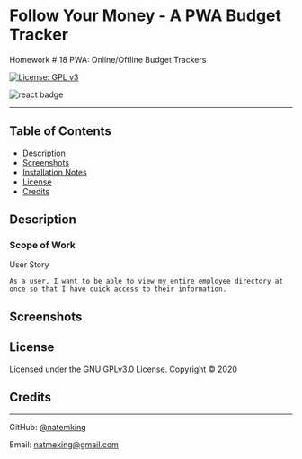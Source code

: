 # Follow Your Money - A PWA Budget Tracker
Homework # 18 PWA: Online/Offline Budget Trackers

<!-- [Offline Budget Tracker Deploy Link](https://follow-yr-money.herokuapp.com/) -->

[![License: GPL v3](https://img.shields.io/badge/License-GPLv3-blue.svg)](https://github.com/natemking/employee_directory/blob/main/LICENSE)

![react badge](https://img.shields.io/badge/react%20-%2320232a.svg?&style=for-the-badge&logo=react&logoColor=%2361DAFB")
<!-- ![html5 badge](https://img.shields.io/badge/html5%20-%23E34F26.svg?&style=flat&logo=html5&logoColor=white)
![css3 badge](https://img.shields.io/badge/css3%20-%231572B6.svg?&style=flat&logo=css3&logoColor=white)
![javascript badge](https://img.shields.io/badge/javascript%20-%23323330.svg?&style=flat&logo=javascript&logoColor=%23F7DF1E)
![node.js badge](https://img.shields.io/badge/Node.js%20-%2343853D.svg?&style=flat&logo=node.js&logoColor=white)
![express badge](https://img.shields.io/badge/Express.js%20-%23404d59.svg?&style=flat&logo=node.js&logoColor=white)
![mongodb badge](https://img.shields.io/badge/MongoDB-%234ea94b.svg?&style=flat&logo=mongodb&logoColor=white)
![mongoose badge](https://img.shields.io/badge/Mongoose-%23800.svg?&style=flat&logoColor=white)
![webpack badge](https://img.shields.io/badge/webpack%20-%238DD6F9.svg?&style=flat&logo=webpack&logoColor=black) -->


---
## Table of Contents
 * [Description](#description)
    <!-- + [Scope of Work](#scope-of-work)
    + [Progressive Web App Summary](#progressive-web-app-summary)
    + [Refactor and Redesign](#refactor-and-redesign)
    + [Added Functionality](#added-functionality)
    + [Modularization and Webpack](#modularization-and-webpack) -->
  * [Screenshots](#screenshots)
  * [Installation Notes](#installation-notes)
  * [License](#license)
  * [Credits](#credits)

## Description

### Scope of Work
User Story
```
As a user, I want to be able to view my entire employee directory at once so that I have quick access to their information.
```

## Screenshots

<!-- ![app gif](public/assets/images/screenshots/follow-your-money.gif)
<br>

_App Functionality_
<br> -->


## License
Licensed under the GNU GPLv3.0 License. Copyright © 2020

## Credits
<!-- 
* [Capitalize the first letter of every word with one line of code](<span>Photo by <a href="https://unsplash.com/@tannerboriack?utm_source=unsplash&amp;utm_medium=referral&amp;utm_content=creditCopyText">Tanner Boriack</a> on <a href="https://unsplash.com/s/photos/data-center?utm_source=unsplash&amp;utm_medium=referral&amp;utm_content=creditCopyText">Unsplash</a></span>)  

* [change bootstrap input focus glow](https://stackoverflow.com/questions/14820952/change-bootstrap-input-focus-blue-glow)

* [Applying lists and Keys correctly in React](https://reactjs.org/docs/lists-and-keys.html)

* [Using Fetch w/ async/await](https://dmitripavlutin.com/javascript-fetch-async-await/) 

* [Auto/ being applied the webpack-pwa-manifest icon file path output](https://github.com/arthurbergmz/webpack-pwa-manifest/issues/149)

* [Fix 'regenerator runtime is not defined error'](https://flaviocopes.com/parcel-regeneratorruntime-not-defined/)


* [Use CSS to have an element appear on hover](https://stackoverflow.com/questions/19062120/make-a-div-appear-on-hover-over-another-div)  -->

---

GitHub: [@natemking](https://github.com/natemking/)

Email: [natmeking@gmail.com](mailto:natmeking@gmail.com)

